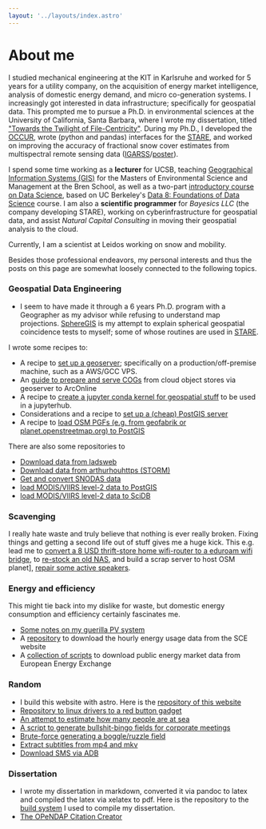 ```yaml
---
layout: '../layouts/index.astro'
---
```


# About me
I studied mechanical engineering at the KIT in Karlsruhe and worked for 5 years for a utility company, on the acquisition of energy market intelligence, analysis of domestic energy demand, and micro co-generation systems. I increasingly got interested in data infrastructure; specifically for geospatial data. This prompted me to pursue a Ph.D. in environmental sciences at the University of California, Santa Barbara, where I wrote my dissertation, titled ["Towards the Twilight of File-Centricity"](https://www.proquest.com/openview/bae0d92f7d3c7f4cc47e128bcd6791e8/1?pq-origsite=gscholar&cbl=18750&diss=y). During my Ph.D., I developed the [OCCUR](https://github.com/NiklasPhabian/occur), wrote (python and pandas) interfaces for the [STARE](../blog/stare), and worked on improving the accuracy of fractional snow cover estimates from multispectral remote sensing data ([IGARSS](https://2023.ieeeigarss.org/view_paper.php?PaperNum=5752)/[poster](/homepage/downloads/igarss2023.pdf)).

I spend some time working as a **lecturer** for UCSB, teaching [Geographical Information Systems (GIS)](https://bren.ucsb.edu/courses/esm-263) for the Masters of Environmental Science and Management at the Bren School, as well as a two-part [introductory course on Data Science](https://datascience.ucsb.edu/course/1), based on UC Berkeley's [Data 8: Foundations of Data Science](http://www.data8.org/) course. I am also a **scientific programmer** for *Bayesics LLC* (the company developing STARE), working on cyberinfrastructure for geospatial data, and assist *Natural Capital Consulting* in moving their geospatial analysis to the cloud.

Currently, I am a scientist at Leidos working on snow and mobility.

Besides those professional endeavors, my personal interests and thus the posts on this page are somewhat loosely connected to the following topics.

### Geospatial Data Engineering
- I seem to have made it through a 6 years Ph.D. program with a Geographer as my advisor while refusing to understand map projections. [SphereGIS](https://github.com/NiklasPhabian/SphereGIS) is my attempt to explain spherical geospatial coincidence tests to myself; some of whose routines are used in [STARE](../blog/stare).

I wrote some recipes to:
- A recipe to [set up a geoserver](../blog/geoserver_install/); specifically on a production/off-premise machine, such as a AWS/GCC VPS.
- An [guide  to prepare and serve COGs](../blog/cog/) from cloud object stores via geoserver to ArcOnline
- A recipe to [create a jupyter conda kernel for geospatial stuff](../blog/geo_conda_kernel/) to be used in a jupyterhub.
- Considerations and a recipe to [set up a (cheap) PostGIS server](../blog/zero_to_postgis/)
- A recipe to [load OSM PGFs (e.g. from geofabrik or planet.openstreetmap.org) to PostGIS](../blog/load_pbf/)

There are also some repositories to
- [Download data from ladsweb](https://github.com/NiklasPhabian/ladsweb_downloader)
- [Download data from arthurhouhttps (STORM)](https://github.com/NiklasPhabian/arthurhouhttps_dl)
- [Get and convert SNODAS data](https://github.com/NiklasPhabian/snodas)
- [load MODIS/VIIRS level-2 data to PostGIS](https://github.com/NiklasPhabian/postgis_loader)
- [load MODIS/VIIRS level-2 data to SciDB](https://github.com/NiklasPhabian/scidb_loader)


### Scavenging
I really hate waste and truly believe that nothing is ever really broken. Fixing things and getting a second life out of stuff gives me a huge kick. This e.g. lead me to [convert a 8 USD thrift-store home wifi-router to a eduroam wifi bridge](../blog/eduroam), to [re-stock an old  NAS](../blog/buffalo), and build a scrap server to host OSM planet], [repair some active speakers](../blog/audioengine).

### Energy and efficiency
This might tie back into my dislike for waste, but domestic energy consumption and efficiency certainly fascinates me. 
- [Some notes on my guerilla PV system](../blog/pv/)
- A [repository](https://bitbucket.org/niklasphabian/sce_downloader/src/master/) to download the hourly energy usage data from the SCE website
- A [collection of scripts](https://bitbucket.org/niklasphabian/energy_db/src/master/) to download public energy market data from European Energy Exchange 

### Random 
- I build this website with astro. Here is the [repository of this website](https://github.com/NiklasPhabian/homepage)
- [Repository to linux drivers to a red button gadget](https://github.com/NiklasPhabian/red_button/)
- [An attempt to estimate how many people are at sea](../blog/vesselfinder/)
- [A script to generate bullshit-bingo fields for corporate meetings](https://bitbucket.org/niklasphabian/bullshitbingo/src/master/)
- [Brute-force generating a boggle/ruzzle field](https://bitbucket.org/niklasphabian/ruzzle/src/master/)
- [Extract subtitles from mp4 and mkv](../blog/subtitles/)
- [Download SMS via ADB](../blog/sms/)

### Dissertation
- I wrote my dissertation in markdown, converted it via pandoc to latex and compiled the latex via xelatex to pdf. Here is the repository to the [build system](../blog/dissertation/) I used to compile my dissertation.
- [The OPeNDAP Citation Creator](https://github.com/NiklasPhabian/occur)
